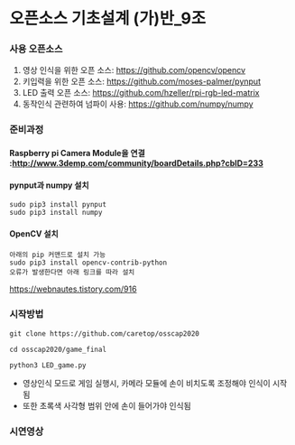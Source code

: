 # 오픈소스 기초설계 (가)반_9조

### 사용 오픈소스
1. 영상 인식을 위한 오픈 소스: https://github.com/opencv/opencv
2. 키입력을 위한 오픈 소스: https://github.com/moses-palmer/pynput
3. LED 출력 오픈 소스: https://github.com/hzeller/rpi-rgb-led-matrix
4. 동작인식 관련하여 넘파이 사용: https://github.com/numpy/numpy



### 준비과정
#### Raspberry pi Camera Module을 연결 :http://www.3demp.com/community/boardDetails.php?cbID=233

#### pynput과 numpy 설치
```
sudo pip3 install pynput
sudo pip3 install numpy
```
#### OpenCV 설치
```
아래의 pip 커맨드로 설치 가능
sudo pip3 install opencv-contrib-python
오류가 발생한다면 아래 링크를 따라 설치 
```
https://webnautes.tistory.com/916




### 시작방법
```
git clone https://github.com/caretop/osscap2020
```
```
cd osscap2020/game_final
```
```
python3 LED_game.py
```
- 영상인식 모드로 게임 실행시, 카메라 모듈에 손이 비치도록 조정해야 인식이 시작됨
- 또한 초록색 사각형 범위 안에 손이 들어가야 인식됨 



### 시연영상


